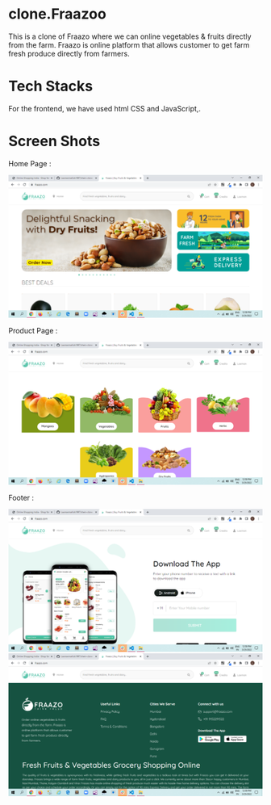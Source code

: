 # clone.Fraazoo
This is a clone of Fraazo where we can online vegetables & fruits directly from the farm. Fraazo is online platform that allows customer
to get farm fresh produce directly from farmers.

# Tech Stacks
For the frontend, we have used html  CSS and JavaScript,.


<!-- 1 - starting page is index.html
2 - User can register.
3 - to see products, click on home "product" image
4 - functionalities are - sign in and sign up,checkout, payment,etc. -->

# Screen Shots
<p>Home Page :</p>
<img src="https://github.com/Laxmanmallick1997/frazoo-clone-web/blob/master/screenshots/img1.png?raw=true">

<p>Product Page :</p>
<img src="https://github.com/Laxmanmallick1997/frazoo-clone-web/blob/master/screenshots/img2.png?raw=true">


<p>Footer :</p>
<img src="https://github.com/Laxmanmallick1997/frazoo-clone-web/blob/master/screenshots/img4.png?raw=true">

<img src="https://github.com/Laxmanmallick1997/frazoo-clone-web/blob/master/screenshots/img5.png?raw=true">


